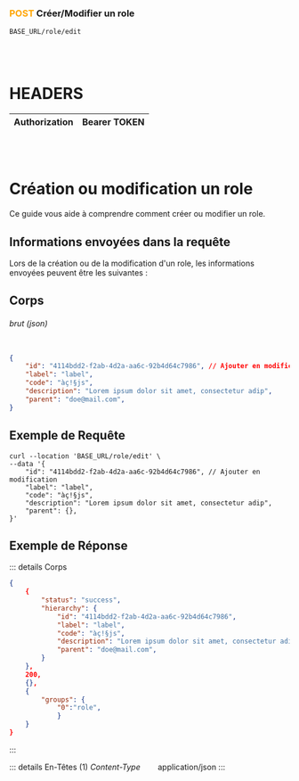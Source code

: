 ### <span style="color:orange">POST</span> Créer/Modifier un role

````
BASE_URL/role/edit
````

<br/> <br/> 

# HEADERS

| Authorization | Bearer TOKEN |
| ------------- | -----------  |

<br/> <br/>

# Création ou modification un role
Ce guide vous aide à comprendre comment créer ou modifier un role.


## Informations envoyées dans la requête

Lors de la création ou de la modification d'un role, les informations envoyées peuvent être les suivantes :


## Corps

###### brut (json)


```json

{
    "id": "4114bdd2-f2ab-4d2a-aa6c-92b4d64c7986", // Ajouter en modification
    "label": "label",
    "code": "àç!§js",
    "description": "Lorem ipsum dolor sit amet, consectetur adip",
    "parent": "doe@mail.com",
}
```

## Exemple de Requête

```curl
curl --location 'BASE_URL/role/edit' \
--data '{
    "id": "4114bdd2-f2ab-4d2a-aa6c-92b4d64c7986", // Ajouter en modification
    "label": "label",
    "code": "àç!§js",
    "description": "Lorem ipsum dolor sit amet, consectetur adip",
    "parent": {},
}'

```


## Exemple de Réponse

::: details Corps  

```json
{
    {
        "status": "success",
        "hierarchy": {
            "id": "4114bdd2-f2ab-4d2a-aa6c-92b4d64c7986",
            "label": "label",
            "code": "àç!§js",
            "description": "Lorem ipsum dolor sit amet, consectetur adip",
            "parent": "doe@mail.com",
        }
    },
    200,
    {},
    {
        "groups": {
            "0":"role", 
            }
    }
}
```
:::


::: details En-Têtes (1)
 *Content-Type*    &nbsp;&nbsp;&nbsp;&nbsp;&nbsp;&nbsp;     application/json
:::
